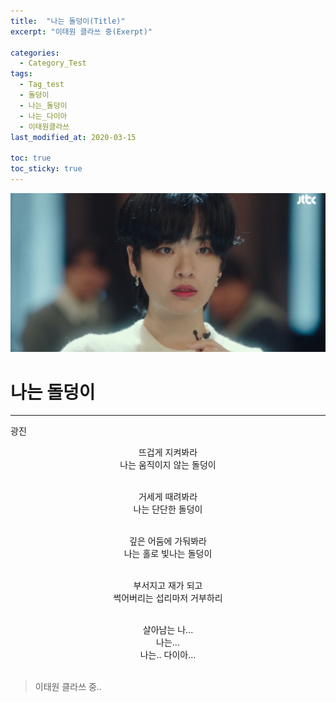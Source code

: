 ```yaml
---
title:  "나는 돌덩이(Title)"
excerpt: "이태원 클라쓰 중(Exerpt)"

categories:
  - Category_Test
tags:
  - Tag_test
  - 돌덩이
  - 나는_돌덩이
  - 나는_다이아
  - 이태원클라쓰
last_modified_at: 2020-03-15

toc: true
toc_sticky: true
---
```

![광진](/assets/images/stone.png)


# 나는 돌덩이
---
<right>광진</right>

<center>
뜨겁게 지켜봐라<br>
나는 움직이지 않는 돌덩이<br><br>

거세게 때려봐라<br>
나는 단단한 돌덩이<br><br>

깊은 어둠에 가둬봐라<br>
나는 홀로 빛나는 돌덩이<br><br>

부서지고 재가 되고<br>
썩어버리는 섭리마저 거부하리<br><br>

살아남는 나...<br>
나는...<br>
나는.. 다이아...<br><br>
</center>

> 이태원 클라쓰 중..

